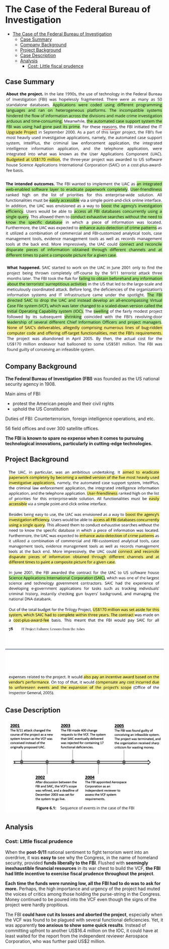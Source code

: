 # The Case of the Federal Bureau of Investigation

* [The Case of the Federal Bureau of Investigation](#The-Case-of-the-Federal-Bureau-of-Investigation)
  * [Case Summary](#Case-Summary)
  * [Company Background](#Company-Background)
  * [Project Background](#Project-Background)
  * [Case Description](#Case-Description)
  * [Analysis](#Analysis)
    * [Cost: Little fiscal prudence](#Cost-Little-fiscal-prudence)

## Case Summary

![about-the-project](pics/about-the-project.jpg)

![The intended outcomes](pics/the-intended-outcomes.jpg)

![What happened](pics/what-happened.jpg)

## Company Background

**The Federal Bureau of Investigation (FBI)** was founded as the US national security agency in 1908.

Main aims of FBI:

* protest the American people and their civil rights
* uphold the US Constitution

Duties of FBI: Counterterrorism, foreign intelligence operations, and etc.

56 field offices and over 300 satellite offices.

**The FBI is known to spare no expense when it comes to pursuing technological innovations, particularly in cutting-edge technologies.**

## Project Background

![Project Background](pics/project-background.jpg)

## Case Description

![Sequence of events in the case of the FBI](pics/sequence-of-events.jpg)

## Analysis

### Cost: Little fiscal prudence

When the **post-9/11** national sentiment to fight terrorism went into an overdrive, it was **easy to** see why the Congress, in the name of homeland security, provided **funds liberally to the FBI**. Flushed with **seemingly inexhaustible financial resources** in its war chest to build the VCF, **the FBI had little incentive to exercise fiscal prudence throughout the project**.

**Each time the funds were running low, all the FBI had to do was to ask for more.** Perhaps, the high importance and urgency of the project had muted the voices of critics among those holding the purse-string in the Congress. Money continued to be poured into the VCF even though the signs of the project were hardly propitious.

The FBI **could have cut its losses and aborted the project**, especially when the VCF was found to be plagued with several functional deficiencies. Yet, it was apparently **too anxious to show some quick results**. Instead of committing upfront to another US\$16.4 million on the IOC, it could have at least waited for the report from the independent reviewer Aerospace Corporation, who was further paid US\$2 million.
